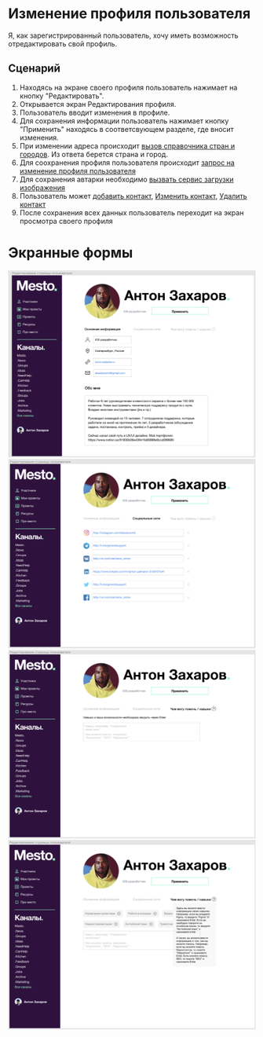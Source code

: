 # Изменение профиля пользователя
Я, как зарегистрированный пользователь, хочу иметь возможность отредактировать свой профиль.

## Сценарий
1. Находясь на экране своего профиля пользователь нажимает на кнопку "Редактировать".
2. Открывается экран Редактирования профиля.
3. Пользователь вводит изменения в профиле. 
4. Для сохранения информации пользователь нажимает кнопку "Применить" находясь в соответсвующем разделе, где вносит изменения.
5. При изменении адреса происходит [вызов справочника стран и городов](../../ApiDoc/User/location.md). Из ответа берется страна и город.
6. Для соохранения профиля пользователя происходит [запрос на изменение профиля пользователя](../../ApiDoc/User/UpdateUser.md)
7. Для сохранения автарки необходимо [вызвать сервис загрузки изображения](../../ApiDoc/User/UploadImage.md)
8. Пользователь может [добавить контакт](../../ApiDoc/Contact/CreateContact.md), [Изменить контакт](../../ApiDoc/Contact/UpdateContact.md), [Удалить контакт](../../ApiDoc/Contact/DeleteContact.md)
9. После сохранения всех данных пользователь переходит на экран просмотра своего профиля

# Экранные формы
![](../../Images/userEdit.1.png)
![](../../Images/userEdit.2.png)
![](../../Images/userEdit.3.png)
![](../../Images/userEdit.4.png)
